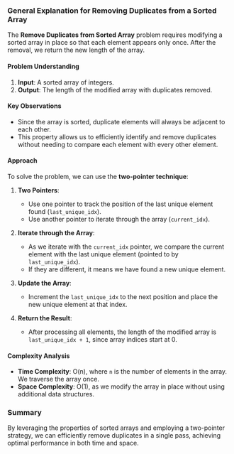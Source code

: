### General Explanation for Removing Duplicates from a Sorted Array

The **Remove Duplicates from Sorted Array** problem requires modifying a sorted array in place so that each element appears only once. After the removal, we return the new length of the array.

#### Problem Understanding

1. **Input**: A sorted array of integers.
2. **Output**: The length of the modified array with duplicates removed.

#### Key Observations

- Since the array is sorted, duplicate elements will always be adjacent to each other.
- This property allows us to efficiently identify and remove duplicates without needing to compare each element with every other element.

#### Approach

To solve the problem, we can use the **two-pointer technique**:

1. **Two Pointers**:
   - Use one pointer to track the position of the last unique element found (`last_unique_idx`).
   - Use another pointer to iterate through the array (`current_idx`).

2. **Iterate through the Array**:
   - As we iterate with the `current_idx` pointer, we compare the current element with the last unique element (pointed to by `last_unique_idx`).
   - If they are different, it means we have found a new unique element.

3. **Update the Array**:
   - Increment the `last_unique_idx` to the next position and place the new unique element at that index.

4. **Return the Result**:
   - After processing all elements, the length of the modified array is `last_unique_idx + 1`, since array indices start at 0.

#### Complexity Analysis

- **Time Complexity**: O(n), where `n` is the number of elements in the array. We traverse the array once.
- **Space Complexity**: O(1), as we modify the array in place without using additional data structures.

### Summary

By leveraging the properties of sorted arrays and employing a two-pointer strategy, we can efficiently remove duplicates in a single pass, achieving optimal performance in both time and space.
